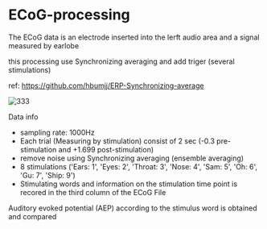 # ECoG-processing


The ECoG data is an electrode inserted into the lerft audio area and a signal measured by earlobe 

this processing use Synchronizing averaging and add triger (several stimulations) 

ref: https://github.com/hbumjj/ERP-Synchronizing-average

![333](https://user-images.githubusercontent.com/95017140/152637019-1d0f9c2f-f751-4ffd-a6d1-7a89c332101a.jpg)


Data info

- sampling rate: 1000Hz
- Each trial (Measuring by stimulation) consist of 2 sec (-0.3 pre-stimulation and +1.699 post-stimulation)
- remove noise using Synchronizing averaging (ensemble averaging)
- 8 stimulations ('Ears: 1', 'Eyes: 2', 'Throat: 3', 'Nose: 4', 'Sam: 5', 'Oh: 6', 'Gu: 7', 'Ship: 9')
- Stimulating words and information on the stimulation time point is recored in the third column of the ECoG File 


Auditory evoked potential (AEP) according to the stimulus word is obtained and compared 


